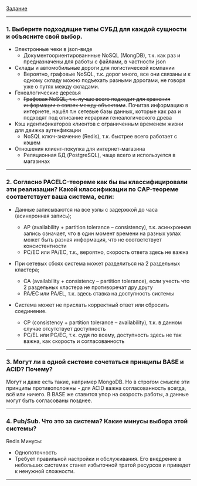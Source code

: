 [Задание](https://github.com/netology-code/bd-dev-homeworks/blob/main/06-db-01-basics/README.md)

------

### 1. Выберите подходящие типы СУБД для каждой сущности и объясните свой выбор.

- Электронные чеки в json-виде
  - Документоориентированнные NoSQL (MongDB), т.к. как раз и предназначены для работы с файлами, в частности json
- Склады и автомобильные дороги для логистической компании
  - Вероятно, графовые NoSQL, т.к. дорог много, все они связаны и к одному складу можно подъехать разными дорогами, не говоря уже о путях между складами.  
- Генеалогические деревья
  - ~~Графовая NoSQL, т.к. лучше всего подходит для хранения информации о связях между объектами~~. Почитав информацию в интернете, нашёл т.н сетевые базы данных, которые как раз и подходят под описание иерархии генеалогического древа
- Кэш идентификаторов клиентов с ограниченным временем жизни для движка аутенфикации
  - NoSQL ключ-значение (Redis), т.к. быстрее всего работает с кэшем
- Отношения клиент-покупка для интернет-магазина
  - Реляционная БД (PostgreSQL), чаще всего и используется в магазинах


---

### 2. Согласно PACELC-теореме как бы вы классифицировали эти реализации? Какой классификации по CAP-теореме соответствует ваша система, если:

- Данные записываются на все узлы с задержкой до часа (асинхронная запись);
  - AP (availability + partition tolerance – consistency), т.к. асинхронная запись означает, что в один момент времени на разных узлах может быть разная информация, что не соответствует консистентности
  - PC/EC или PA/EC, т.к., вероятно, скорость ответа здесь не важна
  
- При сетевых сбоях система может разделиться на 2 раздельных кластера;
  - CA (availability + consistency – partition tolerance), если учесть что 2 раздельных кластера не противоречат дру другу
  - PA/EC или PA/EL, т.к. здесь ставка на доступность системы

- Система может не прислать корректный ответ или сбросить соединение.
  - CP (consistency + partition tolerance – availability), т.к. в данном случае отсутствует доступность
  - PC/EL или PC/EC, т.к. судя по всему, доступность здесь не так важна, как скорость и согласованность 



---

### 3. Могут ли в одной системе сочетаться принципы BASE и ACID? Почему?

Могут и даже есть такие, например MongoDB. Но в строгом смысле эти принципы противоположны - для ACID важна согласованность всегда, всё или ничего. В BASE же ставится упор на скорость работы, а данные могут быть согласованы позднее.

---

### 4. Pub/Sub. Что это за система? Какие минусы выбора этой системы?

Redis
Минусы:
- Однопоточность
- Требует правильной настройки и обслуживания. Его внедрение в небольших системах станет избыточной тратой ресурсов и приведет к ненужной сложности.

---